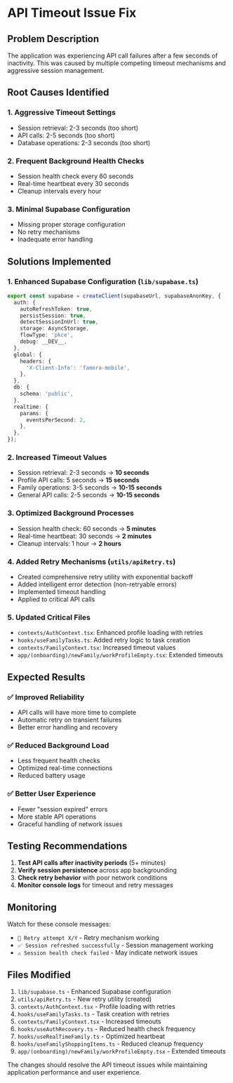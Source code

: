 # API Timeout Issue Fix

## Problem Description
The application was experiencing API call failures after a few seconds of inactivity. This was caused by multiple competing timeout mechanisms and aggressive session management.

## Root Causes Identified

### 1. **Aggressive Timeout Settings**
- Session retrieval: 2-3 seconds (too short)
- API calls: 2-5 seconds (too short)
- Database operations: 2-3 seconds (too short)

### 2. **Frequent Background Health Checks**
- Session health check every 60 seconds
- Real-time heartbeat every 30 seconds
- Cleanup intervals every hour

### 3. **Minimal Supabase Configuration**
- Missing proper storage configuration
- No retry mechanisms
- Inadequate error handling

## Solutions Implemented

### 1. **Enhanced Supabase Configuration** (`lib/supabase.ts`)
```typescript
export const supabase = createClient(supabaseUrl, supabaseAnonKey, {
  auth: {
    autoRefreshToken: true,
    persistSession: true,
    detectSessionInUrl: true,
    storage: AsyncStorage,
    flowType: 'pkce',
    debug: __DEV__,
  },
  global: {
    headers: {
      'X-Client-Info': 'famora-mobile',
    },
  },
  db: {
    schema: 'public',
  },
  realtime: {
    params: {
      eventsPerSecond: 2,
    },
  },
});
```

### 2. **Increased Timeout Values**
- Session retrieval: 2-3 seconds → **10 seconds**
- Profile API calls: 5 seconds → **15 seconds**
- Family operations: 3-5 seconds → **10-15 seconds**
- General API calls: 2-5 seconds → **10-15 seconds**

### 3. **Optimized Background Processes**
- Session health check: 60 seconds → **5 minutes**
- Real-time heartbeat: 30 seconds → **2 minutes**
- Cleanup intervals: 1 hour → **2 hours**

### 4. **Added Retry Mechanisms** (`utils/apiRetry.ts`)
- Created comprehensive retry utility with exponential backoff
- Added intelligent error detection (non-retryable errors)
- Implemented timeout handling
- Applied to critical API calls

### 5. **Updated Critical Files**
- `contexts/AuthContext.tsx`: Enhanced profile loading with retries
- `hooks/useFamilyTasks.ts`: Added retry logic to task creation
- `contexts/FamilyContext.tsx`: Increased timeout values
- `app/(onboarding)/newFamily/workProfileEmpty.tsx`: Extended timeouts

## Expected Results

### ✅ **Improved Reliability**
- API calls will have more time to complete
- Automatic retry on transient failures
- Better error handling and recovery

### ✅ **Reduced Background Load**
- Less frequent health checks
- Optimized real-time connections
- Reduced battery usage

### ✅ **Better User Experience**
- Fewer "session expired" errors
- More stable API operations
- Graceful handling of network issues

## Testing Recommendations

1. **Test API calls after inactivity periods** (5+ minutes)
2. **Verify session persistence** across app backgrounding
3. **Check retry behavior** with poor network conditions
4. **Monitor console logs** for timeout and retry messages

## Monitoring

Watch for these console messages:
- `🔄 Retry attempt X/Y` - Retry mechanism working
- `✅ Session refreshed successfully` - Session management working
- `⚠️ Session health check failed` - May indicate network issues

## Files Modified

1. `lib/supabase.ts` - Enhanced Supabase configuration
2. `utils/apiRetry.ts` - New retry utility (created)
3. `contexts/AuthContext.tsx` - Profile loading with retries
4. `hooks/useFamilyTasks.ts` - Task creation with retries
5. `contexts/FamilyContext.tsx` - Increased timeouts
6. `hooks/useAuthRecovery.ts` - Reduced health check frequency
7. `hooks/useRealTimeFamily.ts` - Optimized heartbeat
8. `hooks/useFamilyShoppingItems.ts` - Reduced cleanup frequency
9. `app/(onboarding)/newFamily/workProfileEmpty.tsx` - Extended timeouts

The changes should resolve the API timeout issues while maintaining application performance and user experience.






